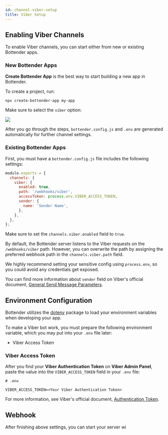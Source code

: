 ```yaml
---
id: channel-viber-setup
title: Viber Setup
---
```


## Enabling Viber Channels

To enable Viber channels, you can start either from new or existing Bottender apps.

### New Bottender Apps

**Create Bottender App** is the best way to start building a new app in Bottender.

To create a project, run:

```sh
npx create-bottender-app my-app
```

Make sure to select the `viber` option:

![](https://user-images.githubusercontent.com/3382565/67851228-f3508880-fb44-11e9-90aa-c5bcc2d96aa2.png)

After you go through the steps, `bottender.config.js` and `.env` are generated automatically for further channel settings.

### Existing Bottender Apps

First, you must have a `bottender.config.js` file includes the following settings:

```js
module.exports = {
  channels: {
    viber: {
      enabled: true,
      path: '/webhooks/viber',
      accessToken: process.env.VIBER_ACCESS_TOKEN,
      sender: {
        name: 'Sender Name',
      },
    },
  },
};
```

Make sure to set the `channels.viber.enabled` field to `true`.

By default, the Bottender server listens to the Viber requests on the `/webhooks/viber` path. However, you can overwrite the path by assigning the preferred webhook path in the `channels.viber.path` field.

We highly recommend setting your sensitive config using `process.env`, so you could avoid any credentials get exposed.

You can find more information about `sender` field on Viber's official document, [General Send Message Parameters](https://developers.viber.com/docs/api/rest-bot-api/#general-send-message-parameters).

## Environment Configuration

Bottender utilizes the [dotenv](https://www.npmjs.com/package/dotenv) package to load your environment variables when developing your app.

To make a Viber bot work, you must prepare the following environment variable, which you may put into your `.env` file later:

- Viber Access Token

### Viber Access Token

After you find your **Viber Authentication Token** on **Viber Admin Panel**, paste the value into the `VIBER_ACCESS_TOKEN` field in your `.env` file:

```
# .env

VIBER_ACCESS_TOKEN=<Your Viber Authentication Token>
```

For more information, see Viber's official document, [Authentication Token](https://developers.viber.com/docs/api/rest-bot-api/#authentication-token).

## Webhook

After finishing above settings, you can start your server wi